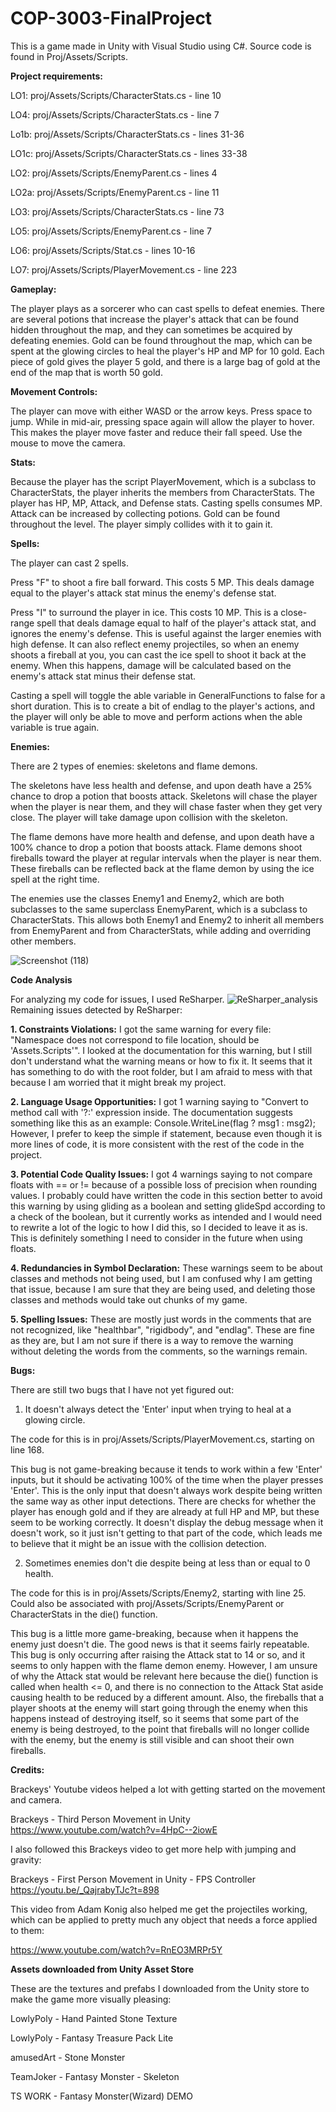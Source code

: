 # COP-3003-FinalProject
This is a game made in Unity with Visual Studio using C#. Source code is found in Proj/Assets/Scripts.

**Project requirements:**

LO1: proj/Assets/Scripts/CharacterStats.cs - line 10

LO4: proj/Assets/Scripts/CharacterStats.cs - line 7

Lo1b: proj/Assets/Scripts/CharacterStats.cs - lines 31-36

LO1c: proj/Assets/Scripts/CharacterStats.cs - lines 33-38

LO2: proj/Assets/Scripts/EnemyParent.cs - lines 4

LO2a: proj/Assets/Scripts/EnemyParent.cs - line 11

LO3: proj/Assets/Scripts/CharacterStats.cs - line 73

LO5: proj/Assets/Scripts/EnemyParent.cs - line 7

LO6: proj/Assets/Scripts/Stat.cs - lines 10-16

LO7: proj/Assets/Scripts/PlayerMovement.cs - line 223

**Gameplay:**

The player plays as a sorcerer who can cast spells to defeat enemies. There are several potions that increase the player's attack that can be found hidden throughout the map, and they can sometimes be acquired by defeating enemies. Gold can be found throughout the map, which can be spent at the glowing circles to heal the player's HP and MP for 10 gold. Each piece of gold gives the player 5 gold, and there is a large bag of gold at the end of the map that is worth 50 gold.

**Movement Controls:**

The player can move with either WASD or the arrow keys. Press space to jump. While in mid-air, pressing space again will allow the player to hover. This makes the player move faster and reduce their fall speed. Use the mouse to move the camera.

**Stats:**

Because the player has the script PlayerMovement, which is a subclass to CharacterStats, the player inherits the members from CharacterStats.
The player has HP, MP, Attack, and Defense stats.
Casting spells consumes MP.
Attack can be increased by collecting potions.
Gold can be found throughout the level. The player simply collides with it to gain it.

**Spells:**

The player can cast 2 spells.

Press "F" to shoot a fire ball forward. This costs 5 MP. This deals damage equal to the player's attack stat minus the enemy's defense stat.

Press "I" to surround the player in ice. This costs 10 MP. This is a close-range spell that deals damage equal to half of the player's attack stat, and ignores the enemy's defense. This is useful against the larger enemies with high defense. It can also reflect enemy projectiles, so when an enemy shoots a fireball at you, you can cast the ice spell to shoot it back at the enemy. When this happens, damage will be calculated based on the enemy's attack stat minus their defense stat.

Casting a spell will toggle the able variable in GeneralFunctions to false for a short duration. This is to create a bit of endlag to the player's actions, and the player will only be able to move and perform actions when the able variable is true again.

**Enemies:**

There are 2 types of enemies: skeletons and flame demons.

The skeletons have less health and defense, and upon death have a 25% chance to drop a potion that boosts attack.
Skeletons will chase the player when the player is near them, and they will chase faster when they get very close. The player will take damage upon collision with the skeleton.

The flame demons have more health and defense, and upon death have a 100% chance to drop a potion that boosts attack.
Flame demons shoot fireballs toward the player at regular intervals when the player is near them. These fireballs can be reflected back at the flame demon by using the ice spell at the right time.

The enemies use the classes Enemy1 and Enemy2, which are both subclasses to the same superclass EnemyParent, which is a subclass to CharacterStats.
This allows both Enemy1 and Enemy2 to inherit all members from EnemyParent and from CharacterStats, while adding and overriding other members.

![Screenshot (118)](https://user-images.githubusercontent.com/42978071/146262590-27c3d830-d663-47a4-8090-5849f10ca867.png)

**Code Analysis**

For analyzing my code for issues, I used ReSharper.
![ReSharper_analysis](https://user-images.githubusercontent.com/42978071/146270187-92fbfaa4-6b05-43a9-954e-ff02a56e1a1c.PNG)
Remaining issues detected by ReSharper:

**1. Constraints Violations:** I got the same warning for every file: "Namespace does not correspond to file location, should be 'Assets.Scripts'". I looked at the documentation for this warning, but I still don't understand what the warning means or how to fix it. It seems that it has something to do with the root folder, but I am afraid to mess with that because I am worried that it might break my project.

**2. Language Usage Opportunities:** I got 1 warning saying to "Convert to method call with '?:' expression inside. The documentation suggests something like this as an example: Console.WriteLine(flag ? msg1 : msg2); However, I prefer to keep the simple if statement, because even though it is more lines of code, it is more consistent with the rest of the code in the project.

**3. Potential Code Quality Issues:** I got 4 warnings saying to not compare floats with == or != because of a possible loss of precision when rounding values. I probably could have written the code in this section better to avoid this warning by using gliding as a boolean and setting glideSpd according to a check of the boolean, but it currently works as intended and I would need to rewrite a lot of the logic to how I did this, so I decided to leave it as is. This is definitely something I need to consider in the future when using floats.

**4. Redundancies in Symbol Declaration:** These warnings seem to be about classes and methods not being used, but I am confused why I am getting that issue, because I am sure that they are being used, and deleting those classes and methods would take out chunks of my game.

**5. Spelling Issues:** These are mostly just words in the comments that are not recognized, like "healthbar", "rigidbody", and "endlag". These are fine as they are, but I am not sure if there is a way to remove the warning without deleting the words from the comments, so the warnings remain.

**Bugs:**

There are still two bugs that I have not yet figured out:

1. It doesn't always detect the 'Enter' input when trying to heal at a glowing circle.

The code for this is in proj/Assets/Scripts/PlayerMovement.cs, starting on line 168.

This bug is not game-breaking because it tends to work within a few 'Enter' inputs, but it should be activating 100% of the time when the player presses 'Enter'. This is the only input that doesn't always work despite being written the same way as other input detections. There are checks for whether the player has enough gold and if they are already at full HP and MP, but these seem to be working correctly. It doesn't display the debug message when it doesn't work, so it just isn't getting to that part of the code, which leads me to believe that it might be an issue with the collision detection.

2. Sometimes enemies don't die despite being at less than or equal to 0 health.

The code for this is in proj/Assets/Scripts/Enemy2, starting with line 25.
Could also be associated with proj/Assets/Scripts/EnemyParent or CharacterStats in the die() function.

This bug is a little more game-breaking, because when it happens the enemy just doesn't die. The good news is that it seems fairly repeatable. This bug is only occurring after raising the Attack stat to 14 or so, and it seems to only happen with the flame demon enemy. However, I am unsure of why the Attack stat would be relevant here because the die() function is called when health <= 0, and there is no connection to the Attack Stat aside causing health to be reduced by a different amount. Also, the fireballs that a player shoots at the enemy will start going through the enemy when this happens instead of destroying itself, so it seems that some part of the enemy is being destroyed, to the point that fireballs will no longer collide with the enemy, but the enemy is still visible and can shoot their own fireballs.

**Credits:**

Brackeys' Youtube videos helped a lot with getting started on the movement and camera.

Brackeys - Third Person Movement in Unity https://www.youtube.com/watch?v=4HpC--2iowE

I also followed this Brackeys video to get more help with jumping and gravity:

Brackeys - First Person Movement in Unity - FPS Controller https://youtu.be/_QajrabyTJc?t=898

This video from Adam Konig also helped me get the projectiles working, which can be applied to pretty much any object that needs a force applied to them:

https://www.youtube.com/watch?v=RnEO3MRPr5Y

**Assets downloaded from Unity Asset Store**

These are the textures and prefabs I downloaded from the Unity store to make the game more visually pleasing:

LowlyPoly - Hand Painted Stone Texture

LowlyPoly - Fantasy Treasure Pack Lite

amusedArt - Stone Monster

TeamJoker - Fantasy Monster - Skeleton

TS WORK - Fantasy Monster(Wizard) DEMO 

